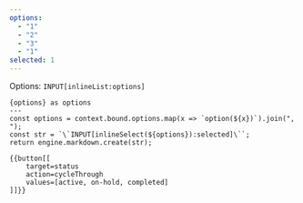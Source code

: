 ```yaml
---
options:
  - "1"
  - "2"
  - "3"
  - "1"
selected: 1
---
```


Options: `INPUT[inlineList:options]`

```meta-bind-js-view
{options} as options
---
const options = context.bound.options.map(x => `option(${x})`).join(", ");
const str = `\`INPUT[inlineSelect(${options}):selected]\``;
return engine.markdown.create(str);
```

```meta-bind
{{button[[
    target=status
    action=cycleThrough
    values=[active, on-hold, completed]
]]}}
```